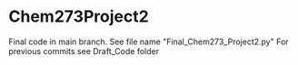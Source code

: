 # Chem273Project2
Final code in main branch. See file name "Final_Chem273_Project2.py"
For previous commits see Draft_Code folder
